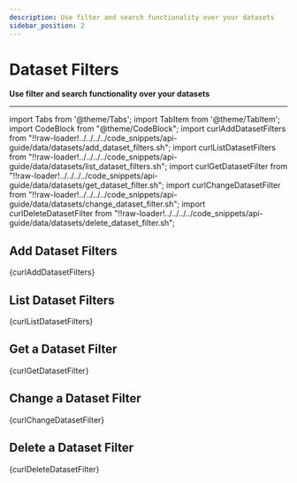 ```yaml
---
description: Use filter and search functionality over your datasets
sidebar_position: 2
---
```


# Dataset Filters

**Use filter and search functionality over your datasets**
<hr />

import Tabs from '@theme/Tabs';
import TabItem from '@theme/TabItem';
import CodeBlock from "@theme/CodeBlock";
import curlAddDatasetFilters from "!!raw-loader!../../../../code_snippets/api-guide/data/datasets/add_dataset_filters.sh";
import curlListDatasetFilters from "!!raw-loader!../../../../code_snippets/api-guide/data/datasets/list_dataset_filters.sh";
import curlGetDatasetFilter from "!!raw-loader!../../../../code_snippets/api-guide/data/datasets/get_dataset_filter.sh";
import curlChangeDatasetFilter from "!!raw-loader!../../../../code_snippets/api-guide/data/datasets/change_dataset_filter.sh";
import curlDeleteDatasetFilter from "!!raw-loader!../../../../code_snippets/api-guide/data/datasets/delete_dataset_filter.sh";

## Add Dataset Filters

<Tabs>

<TabItem value="curl" label="cURL">
    <CodeBlock className="language-bash">{curlAddDatasetFilters}</CodeBlock>
</TabItem>

</Tabs>

## List Dataset Filters

<Tabs>

<TabItem value="curl" label="cURL">
    <CodeBlock className="language-bash">{curlListDatasetFilters}</CodeBlock>
</TabItem>

</Tabs>

## Get a Dataset Filter

<Tabs>

<TabItem value="curl" label="cURL">
    <CodeBlock className="language-bash">{curlGetDatasetFilter}</CodeBlock>
</TabItem>

</Tabs>

## Change a Dataset Filter

<Tabs>

<TabItem value="curl" label="cURL">
    <CodeBlock className="language-bash">{curlChangeDatasetFilter}</CodeBlock>
</TabItem>

</Tabs>

## Delete a Dataset Filter

<Tabs>

<TabItem value="curl" label="cURL">
    <CodeBlock className="language-bash">{curlDeleteDatasetFilter}</CodeBlock>
</TabItem>

</Tabs>
